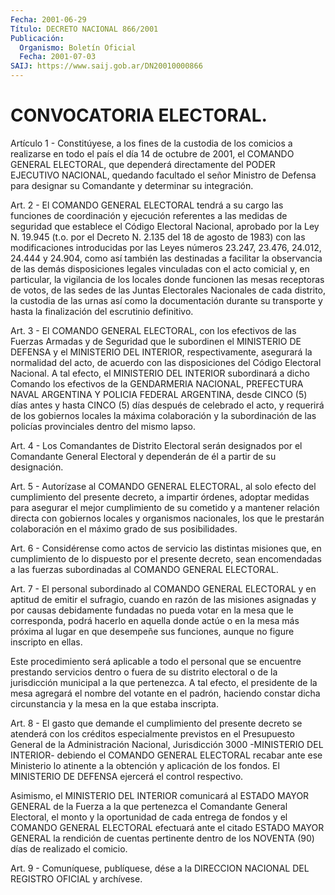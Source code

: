 ```yaml
---
Fecha: 2001-06-29
Título: DECRETO NACIONAL 866/2001
Publicación:
  Organismo: Boletín Oficial
  Fecha: 2001-07-03
SAIJ: https://www.saij.gob.ar/DN20010000866
---
```

# CONVOCATORIA ELECTORAL.

<a id="1"></a>
Artículo  1 - Constitúyese, a los fines  de  la  custodia  de  los comicios a realizarse en todo el país el día 14 de octubre de 2001, el COMANDO GENERAL ELECTORAL, que dependerá directamente del PODER EJECUTIVO  NACIONAL,  quedando  facultado  el  señor  Ministro  de Defensa para  designar  su  Comandante y determinar su integración.

<a id="2"></a>
Art. 2 - El COMANDO GENERAL  ELECTORAL  tendrá  a  su  cargo  las funciones  de coordinación y ejecución referentes a las medidas de seguridad que  establece  el  Código Electoral Nacional, aprobado por la Ley N. 19.945 (t.o. por el Decreto N. 2.135 del 18 de agosto de 1983) con las modificaciones introducidas por las Leyes números 23.247,  23.476,  24.012, 24.444 y 24.904,  como  así  también  las destinadas a facilitar  la  observancia de las demás disposiciones legales  vinculadas con el acto  comicial  y,  en  particular,  la vigilancia  de los locales donde funcionen las mesas receptoras de votos, de las  sedes  de las Juntas Electorales Nacionales de cada distrito, la custodia  de  las  urnas  así  como  la documentación durante  su  transporte  y  hasta  la  finalización  del escrutinio definitivo.

<a id="3"></a>
Art. 3 - El COMANDO GENERAL ELECTORAL, con los efectivos  de  las Fuerzas  Armadas  y de Seguridad que le subordinen el MINISTERIO DE DEFENSA y el MINISTERIO DEL INTERIOR, respectivamente, asegurará la normalidad del acto,  de  acuerdo  con las disposiciones del Código Electoral  Nacional.  A  tal efecto, el  MINISTERIO  DEL  INTERIOR subordinará  a  dicho Comando  los  efectivos  de  la  GENDARMERIA NACIONAL, PREFECTURA NAVAL ARGENTINA Y POLICIA FEDERAL ARGENTINA, desde CINCO (5) días  antes  y  hasta  CINCO  (5)  días después de celebrado el acto, y requerirá de los gobiernos locales  la  máxima colaboración y la subordinación de las policías provinciales dentro del mismo lapso.

<a id="4"></a>
Art.  4  - Los Comandantes de Distrito Electoral serán designados por el Comandante  General Electoral y dependerán de él a partir de su designación.

<a id="5"></a>
Art. 5 - Autorízase  al  COMANDO GENERAL ELECTORAL, al solo efecto del cumplimiento del presente  decreto, a impartir órdenes, adoptar medidas para asegurar el mejor cumplimiento  de  su  cometido  y  a mantener  relación  directa  con  gobiernos  locales  y  organismos nacionales,  los que le prestarán colaboración en el máximo  grado de sus posibilidades.

<a id="6"></a>
Art.  6 - Considérense  como  actos  de  servicio  las  distintas misiones  que,  en  cumplimiento  de  lo  dispuesto por el presente decreto, sean encomendadas a las fuerzas subordinadas  al COMANDO GENERAL ELECTORAL.

<a id="7"></a>
Art.  7 - El personal subordinado al COMANDO GENERAL ELECTORAL  y en aptitud  de emitir el sufragio, cuando en razón de las misiones asignadas y por  causas  debidamente  fundadas no pueda votar en la mesa que le corresponda, podrá hacerlo en aquella donde actúe o en la  mesa  más  próxima  al lugar en que desempeñe  sus  funciones, aunque no figure inscripto en ellas.

Este  procedimiento será aplicable  a  todo  el  personal  que  se encuentre  prestando  servicios  dentro  o  fuera  de  su distrito electoral  o  de la jurisdicción municipal a la que pertenezca.  A tal efecto, el presidente de la mesa agregará el nombre del votante en el padrón, haciendo constar dicha circunstancia y la mesa en la que estaba inscripta.

<a id="8"></a>
Art.  8 - El gasto  que  demande  el  cumplimiento  del  presente decreto se atenderá con los créditos especialmente previstos en el Presupuesto  General  de  la Administración Nacional, Jurisdicción 3000  -MINISTERIO  DEL  INTERIOR-   debiendo  el  COMANDO  GENERAL ELECTORAL recabar ante ese Ministerio lo atinente a la obtención y aplicación  de los fondos. El MINISTERIO  DE  DEFENSA  ejercerá  el control respectivo.

Asimismo, el  MINISTERIO  DEL  INTERIOR comunicará al ESTADO MAYOR GENERAL  de la Fuerza a la que pertenezca  el  Comandante  General Electoral, el monto y la oportunidad de cada entrega de fondos y el COMANDO GENERAL  ELECTORAL  efectuará  ante  el citado ESTADO MAYOR GENERAL la rendición de cuentas pertinente dentro  de  los NOVENTA (90) días de realizado el comicio.

<a id="9"></a>
Art. 9 - Comuníquese, publíquese, dése a la DIRECCION NACIONAL DEL REGISTRO OFICIAL y archívese.